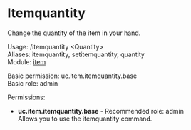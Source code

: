 Itemquantity
====
Change the quantity of the item in your hand.

Usage: /itemquantity \<Quantity\><br>
Aliases: itemquantity, setitemquantity, quantity<br>
Module: [item](../modules/item.md)<br>

Basic permission: uc.item.itemquantity.base<br>
Basic role: admin<br>

Permissions: <br>
* **uc.item.itemquantity.base** - Recommended role: admin<br>Allows you to use the itemquantity command.
